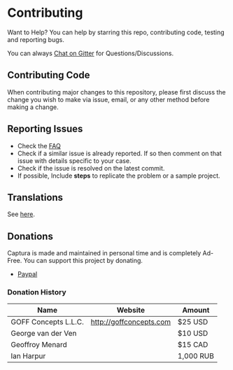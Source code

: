 # Contributing

Want to Help? You can help by starring this repo, contributing code, testing and reporting bugs.

You can always [Chat on Gitter](https://gitter.im/MathewSachin/Screna) for Questions/Discussions.

## Contributing Code

When contributing major changes to this repository, please first discuss the change you wish to make via issue, email, or any other method before making a change.

## Reporting Issues

- Check the [FAQ](docs/FAQ.md)
- Check if a similar issue is already reported. If so then comment on that issue with details specific to your case.
- Check if the issue is resolved on the latest commit.
- If possible, Include **steps** to replicate the problem or a sample project.

## Translations

See [here](docs/Translation.md).

## Donations

Captura is made and maintained in personal time and is completely Ad-Free.
You can support this project by donating.

- [Paypal][paypal]

### Donation History

Name                 | Website                 | Amount
---------------------|-------------------------|-----------
GOFF Concepts L.L.C. | http://goffconcepts.com | $25 USD
George van der Ven   |                         | $10 USD
Geoffroy Menard      |                         | $15 CAD
Ian Harpur           |                         | 1,000 RUB

[paypal]: https://www.paypal.me/MathewSachin
